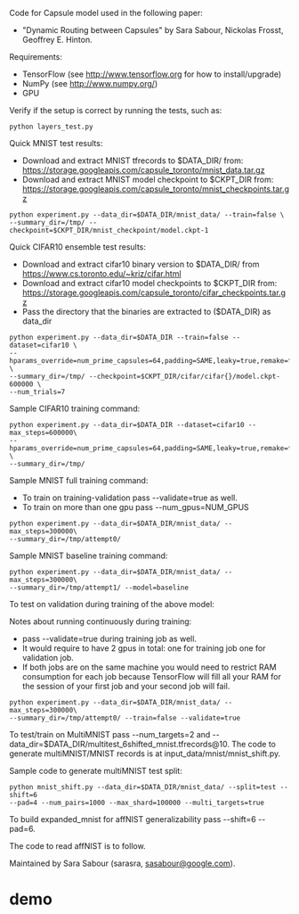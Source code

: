 Code for Capsule model used in the following paper:
* "Dynamic Routing between Capsules" by
Sara Sabour, Nickolas Frosst, Geoffrey E. Hinton.

Requirements:
* TensorFlow (see http://www.tensorflow.org for how to install/upgrade)
* NumPy (see http://www.numpy.org/)
* GPU

Verify if the setup is correct by running the tests, such as:
```
python layers_test.py
```

Quick MNIST test results:

* Download and extract MNIST tfrecords to $DATA_DIR/ from:
https://storage.googleapis.com/capsule_toronto/mnist_data.tar.gz
* Download and extract MNIST model checkpoint to $CKPT_DIR from:
https://storage.googleapis.com/capsule_toronto/mnist_checkpoints.tar.gz

```
python experiment.py --data_dir=$DATA_DIR/mnist_data/ --train=false \
--summary_dir=/tmp/ --checkpoint=$CKPT_DIR/mnist_checkpoint/model.ckpt-1
```

Quick CIFAR10 ensemble test results:

* Download and extract cifar10 binary version to $DATA_DIR/
  from https://www.cs.toronto.edu/~kriz/cifar.html
* Download and extract cifar10 model checkpoints to $CKPT_DIR from:
https://storage.googleapis.com/capsule_toronto/cifar_checkpoints.tar.gz
* Pass the directory that the binaries are extracted to ($DATA_DIR) as data_dir

```
python experiment.py --data_dir=$DATA_DIR --train=false --dataset=cifar10 \
--hparams_override=num_prime_capsules=64,padding=SAME,leaky=true,remake=false \
--summary_dir=/tmp/ --checkpoint=$CKPT_DIR/cifar/cifar{}/model.ckpt-600000 \
--num_trials=7
```

Sample CIFAR10 training command:

```
python experiment.py --data_dir=$DATA_DIR --dataset=cifar10 --max_steps=600000\
--hparams_override=num_prime_capsules=64,padding=SAME,leaky=true,remake=false \
--summary_dir=/tmp/
```

Sample MNIST full training command:

* To train on training-validation pass --validate=true as well.
* To train on more than one gpu pass --num_gpus=NUM_GPUS

```
python experiment.py --data_dir=$DATA_DIR/mnist_data/ --max_steps=300000\
--summary_dir=/tmp/attempt0/
```


Sample MNIST baseline training command:

```
python experiment.py --data_dir=$DATA_DIR/mnist_data/ --max_steps=300000\
--summary_dir=/tmp/attempt1/ --model=baseline
```

To test on validation during training of the above model:

Notes about running continuously during training:
* pass --validate=true during training job as well.
* It would require to have 2 gpus in total: 
one for training job one for validation job.
* If both jobs are on the same machine you would need to restrict RAM 
  consumption for each job because TensorFlow will fill all your RAM for the 
  session of your first job and your second job will fail.


```
python experiment.py --data_dir=$DATA_DIR/mnist_data/ --max_steps=300000\
--summary_dir=/tmp/attempt0/ --train=false --validate=true
```

To test/train on MultiMNIST pass --num_targets=2 and
--data_dir=$DATA_DIR/multitest_6shifted_mnist.tfrecords@10. The code to 
generate multiMNIST/MNIST records is at input_data/mnist/mnist_shift.py.

Sample code to generate multiMNIST test split:

```
python mnist_shift.py --data_dir=$DATA_DIR/mnist_data/ --split=test --shift=6 
--pad=4 --num_pairs=1000 --max_shard=100000 --multi_targets=true
```

To build expanded_mnist for affNIST generalizability pass --shift=6 --pad=6.

The code to read affNIST is to follow.

Maintained by Sara Sabour (sarasra, sasabour@google.com).
# demo
